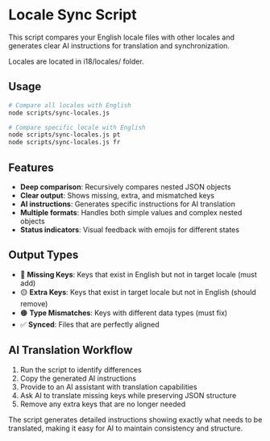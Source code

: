 # Locale Sync Script

This script compares your English locale files with other locales and generates clear AI instructions for translation and synchronization.

Locales are located in i18/locales/ folder.

## Usage

```bash
# Compare all locales with English
node scripts/sync-locales.js

# Compare specific locale with English
node scripts/sync-locales.js pt
node scripts/sync-locales.js fr
```

## Features

- **Deep comparison**: Recursively compares nested JSON objects
- **Clear output**: Shows missing, extra, and mismatched keys
- **AI instructions**: Generates specific instructions for AI translation
- **Multiple formats**: Handles both simple values and complex nested objects
- **Status indicators**: Visual feedback with emojis for different states

## Output Types

- 🔴 **Missing Keys**: Keys that exist in English but not in target locale (must add)
- 🟡 **Extra Keys**: Keys that exist in target locale but not in English (should remove)
- 🟠 **Type Mismatches**: Keys with different data types (must fix)
- ✅ **Synced**: Files that are perfectly aligned

## AI Translation Workflow

1. Run the script to identify differences
2. Copy the generated AI instructions
3. Provide to an AI assistant with translation capabilities
4. Ask AI to translate missing keys while preserving JSON structure
5. Remove any extra keys that are no longer needed

The script generates detailed instructions showing exactly what needs to be translated, making it easy for AI to maintain consistency and structure.
